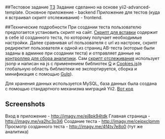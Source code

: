 ##Тестовое задание
[ТЗ](https://docs.google.com/document/d/1rtdVubP_npJR5Q_u6CPBuG_O3bbZiir39DeEt_V_eVQ/edit?usp=sharing "Тех Задание")
Задание сделанно на основе yii2-advanced-template.
Основное приложение - backend
Приложение для тестов (куда я встраивал скрипт отслеживания) - frontend.

##Технические подробности
При создании теста пользователю предлогается установить скрипт на сайт. [Скрипт для вставки](https://github.com/pavel-ms/ab-test-demo/blob/master/backend/widgets/views/watchScript.php) содержит в себе id созданного теста, по которому получает необходимые настройки.
Далее сравнивая url пользователя с url из настроек, скрипт редиректит пользователя к одной из страниц AB-теста (которые были заданы в админке при создании теста) и отправляет данные на [контроллер для сбора аналитики](https://github.com/pavel-ms/ab-test-demo/blob/master/backend/controllers/AnalyticsController.php). Сам [скрипт отслеживания](https://github.com/pavel-ms/ab-test-demo/blob/master/watch-script/main.js) использует jsonp и написан на js c применением библиотек [Q](https://github.com/kriskowal/q) и [Cookies.js](https://github.com/ScottHamper/Cookies)(в глобальную область библиотеки не экспортируется, сборка и минификация с помощью [Gulp](http://gulpjs.com/)).

Для хранения данных используется MySQL, база данных была создана с помощью стандартного механизма миграций Yii2. [Вот код](https://github.com/pavel-ms/ab-test-demo/tree/master/console/migrations)

## Screenshots
Вход в приложение - http://imagy.me/ej8pk94tdk
Главная страница - http://imagy.me/va2hc3o3i6
Создание теста - http://imagy.me/cejpxclpmm
Просмотр созданного теста - http://imagy.me/4f4tv7e8o0 (тут же аналитика)